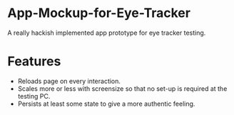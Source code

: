 # App-Mockup-for-Eye-Tracker
A really hackish implemented app prototype for eye tracker testing.

# Features
- Reloads page on every interaction.
- Scales more or less with screensize so that no set-up is required at the testing PC.
- Persists at least some state to give a more authentic feeling.
